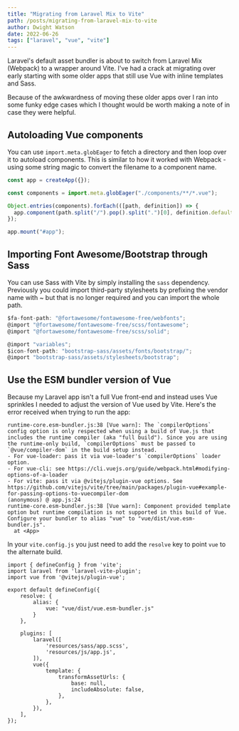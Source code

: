 ```yaml
---
title: "Migrating from Laravel Mix to Vite"
path: /posts/migrating-from-laravel-mix-to-vite
author: Dwight Watson
date: 2022-06-26
tags: ["laravel", "vue", "vite"]
---
```


Laravel's default asset bundler is about to switch from Laravel Mix (Webpack) to a wrapper around Vite. I've had a crack at migrating over early starting with some older apps that still use Vue with inline templates and Sass.

Because of the awkwardness of moving these older apps over I ran into some funky edge cases which I thought would be worth making a note of in case they were helpful.

## Autoloading Vue components

You can use `import.meta.globEager` to fetch a directory and then loop over it to autoload components. This is similar to how it worked with Webpack - using some string magic to convert the filename to a component name.

```js
const app = createApp({});

const components = import.meta.globEager("./components/**/*.vue");

Object.entries(components).forEach(([path, definition]) => {
  app.component(path.split("/").pop().split(".")[0], definition.default);
});

app.mount("#app");
```

## Importing Font Awesome/Bootstrap through Sass

You can use Sass with Vite by simply installing the `sass` dependency. Previously you could import third-party stylesheets by prefixing the vendor name with ~ but that is no longer required and you can import the whole path.

```js
$fa-font-path: "@fortawesome/fontawesome-free/webfonts";
@import "@fortawesome/fontawesome-free/scss/fontawesome";
@import "@fortawesome/fontawesome-free/scss/solid";

@import "variables";
$icon-font-path: "bootstrap-sass/assets/fonts/bootstrap/";
@import "bootstrap-sass/assets/stylesheets/bootstrap";
```

## Use the ESM bundler version of Vue

Because my Laravel app isn't a full Vue front-end and instead uses Vue sprinkles I needed to adjust the version of Vue used by Vite. Here's the error received when trying to run the app:

```
runtime-core.esm-bundler.js:38 [Vue warn]: The `compilerOptions` config option is only respected when using a build of Vue.js that includes the runtime compiler (aka "full build"). Since you are using the runtime-only build, `compilerOptions` must be passed to `@vue/compiler-dom` in the build setup instead.
- For vue-loader: pass it via vue-loader's `compilerOptions` loader option.
- For vue-cli: see https://cli.vuejs.org/guide/webpack.html#modifying-options-of-a-loader
- For vite: pass it via @vitejs/plugin-vue options. See https://github.com/vitejs/vite/tree/main/packages/plugin-vue#example-for-passing-options-to-vuecompiler-dom
(anonymous) @ app.js:24
runtime-core.esm-bundler.js:38 [Vue warn]: Component provided template option but runtime compilation is not supported in this build of Vue. Configure your bundler to alias "vue" to "vue/dist/vue.esm-bundler.js". 
  at <App>
```

In your `vite.config.js` you just need to add the `resolve` key to point `vue` to the alternate build.

```
import { defineConfig } from 'vite';
import laravel from 'laravel-vite-plugin';
import vue from '@vitejs/plugin-vue';

export default defineConfig({
    resolve: {
        alias: {
            vue: "vue/dist/vue.esm-bundler.js"
        }
    },

    plugins: [
        laravel([
            'resources/sass/app.scss',
            'resources/js/app.js',
        ]),
        vue({
            template: {
                transformAssetUrls: {
                    base: null,
                    includeAbsolute: false,
                },
            },
        }),
    ],
});
```  
  
